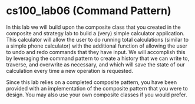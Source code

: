 # cs100_lab06 (Command Pattern)

In this lab we will build upon the composite class that you created in the 
composite and strategy lab to build a (very) simple calculator application. This
calculator will allow the user to do running total calculations (similar to a
simple phone calculator) with the additional function of allowing the user to undo
and redo commands that they have input. We will accomplish this by leveraging the
command pattern to create a history that we can write to, traverse, and overwrite
as necessary, and which will save the state of our calculation every time a new
operation is requested.  

Since this lab relies on a completed composite pattern, you have been provided with
an implementation of the composite pattern that you were to design. You may also
use your own composite classes if you would prefer.